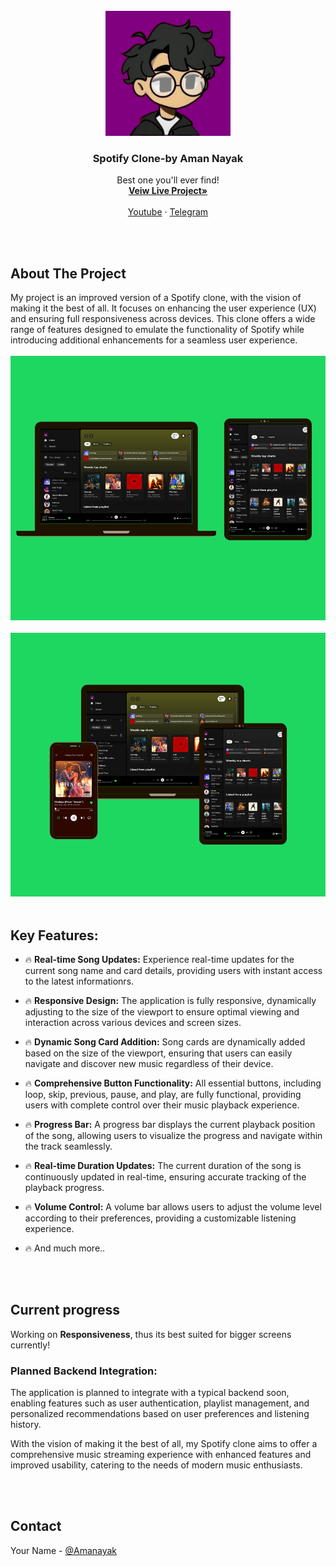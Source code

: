 

<!-- PROJECT LOGO -->
<br />
<div align="center">
  <a href="https://github.com/amanayak/Spotify-Clone.git" class="logo-sp" >
    <img src="/icon/user.png" alt="Logo" width="200" height="200">
  </a>

  <h3 align="center">Spotify Clone-by Aman Nayak</h3>

 <p align="center">
    Best one you'll ever find!
    <br />
    <a href="https://clone-spotify-a.vercel.app/"><strong>Veiw Live Project»</strong></a>
    <br />
    <br />
    <a href="https://youtube.com/@letscodeweb">Youtube</a>
    ·
    <a href="https://instagram.com/letscodeeweb">Telegram</a>
  </p>
</div>

<br>
<br>








<!-- ABOUT THE PROJECT -->
## About The Project


My project is an improved version of a Spotify clone, with the vision of making it the best of all. It focuses on enhancing the user experience (UX) and ensuring full responsiveness across devices. This clone offers a wide range of features designed to emulate the functionality of Spotify while introducing additional enhancements for a seamless user experience.
<br>
<br>
<img src="icon/screenshot1.png" alt="Logo" style="width:100vw">
<br></br>
<img src="icon/screenshot2.png" alt="Logo" style="width:100vw">
<br>
<br>

## Key Features:

* 🔥 **Real-time Song Updates:** Experience real-time updates for the current song name and card details, providing users with instant access to the latest informationrs.
  
* 🔥 **Responsive Design:** The application is fully responsive, dynamically adjusting to the size of the viewport to ensure optimal viewing and interaction across various devices and screen sizes.
  
* 🔥 **Dynamic Song Card Addition:** Song cards are dynamically added based on the size of the viewport, ensuring that users can easily navigate and discover new music regardless of their device.
  
* 🔥 **Comprehensive Button Functionality:** All essential buttons, including loop, skip, previous, pause, and play, are fully functional, providing users with complete control over their music playback experience.
  
* 🔥 **Progress Bar:** A progress bar displays the current playback position of the song, allowing users to visualize the progress and navigate within the track seamlessly.

* 🔥 **Real-time Duration Updates:** The current duration of the song is continuously updated in real-time, ensuring accurate tracking of the playback progress.

* 🔥 **Volume Control:** A volume bar allows users to adjust the volume level according to their preferences, providing a customizable listening experience.

* 🔥 And much more..

<br></br>



## Current progress

Working on **Responsiveness**, thus its best suited for bigger screens currently!


<h3>Planned Backend Integration:</h3>
The application is planned to integrate with a typical backend soon, enabling features such as user authentication, playlist management, and personalized recommendations based on user preferences and listening history.

With the vision of making it the best of all, my Spotify clone aims to offer a comprehensive music streaming experience with enhanced features and improved usability, catering to the needs of modern music enthusiasts.





<br></br>
## Contact

Your Name - [@Amanayak](https://instagram.com/letscodeeweb) 



